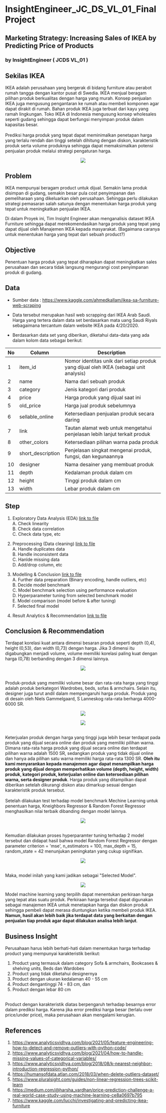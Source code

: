 ﻿# InsightEngineer_JC_DS_VL_01_FinalProject
## Marketing Strategy: Increasing Sales of IKEA by Predicting Price of Products
### by InsightEngineer ( JCDS VL_01 ) 

## Sekilas IKEA
IKEA adalah perusahaan yang bergerak di bidang furniture atau perabot rumah tangga dengan kantor pusat di Swedia. IKEA menjual beragam pilihan produk berkualitas dengan harga yang murah. Konsep penjualan IKEA juga mengusung pengantaran ke rumah atau membeli komponen agar dapat dirakit di rumah. Bahan produk IKEA juga terbuat dari kayu yang ramah lingkungan. Toko IKEA di Indonesia mengusung konsep wholesales seperti gudang sehingga dapat berfungsi menyimpan produk dalam kapasitas besar.
<br /> <br />
Prediksi harga produk yang tepat dapat meminimalkan penetapan harga yang terlalu rendah dan tinggi setelah dihitung dengan diskon, karakteristik produk serta volume produknya sehingga dapat memaksimalkan potensi penjualan produk melalui strategi pengaturan harga.
<br />
<p align="center">
<img src="https://user-images.githubusercontent.com/92136872/136832726-dba93177-fa47-47ed-9289-1fb65ab4b8cd.jpg"/>
</p>

## Problem
IKEA mempunyai beragam product untuk dijual. Semakin lama produk disimpan di gudang, semakin besar pula cost penyimpanan dan pemeliharaan yang dikeluarkan oleh perusahaan. Sehingga perlu dilakukan strategi pemasaran salah satunya dengan menentukan harga produk yang tepat untuk meningkatkan penjualan IKEA.

Di dalam Proyek ini, Tim Insight Engineer akan menganalisis dataset IKEA Furniture sehingga dapat merekomendasikan harga produk yang tepat yang dapat dijual oleh Manajemen IKEA kepada masyarakat. (Bagaimana caranya untuk menentukan harga yang tepat dari sebuah product?)

## Objective
Penentuan harga produk yang tepat diharapkan dapat meningkatkan sales perusahaan dan secara tidak langsung mengurangi cost penyimpanan produk di gudang.

## Data
- Sumber data : https://www.kaggle.com/ahmedkallam/ikea-sa-furniture-web-scraping 

- Data tersebut merupakan hasil web scrapping dari IKEA Arab Saudi. Harga yang tertera dalam data set berdasarkan mata uang Saudi Riyals sebagaimana tercantum dalam website IKEA pada 4/20/2020.

- Berdasarkan data set yang diberikan, diketahui data-data yang ada dalam kolom data sebagai berikut:

| No | Column | Description |
| -- | ------ | ----------- |
| 1 | item_id | Nomor identitas unik dari setiap produk yang dijual oleh IKEA (sebagai unit analysis) |
| 2 | name | Nama dari sebuah produk |
| 3 | category | Jenis kategori dari produk |
| 4 | price | Harga produk yang dijual saat ini |
| 5 | old_price | Harga jual produk sebelumnya |
| 6 | sellable_online | Ketersediaan penjualan produk secara daring |
| 7 | link | Tautan alamat web untuk mengetahui penjelasan lebih lanjut terkait produk |
| 8 | other_colors | Ketersediaan pilihan warna pada produk |
| 9 | short_description | Penjelasan singkat mengenai produk, fungsi, dan kegunaannya |
| 10 | designer | Nama desainer yang membuat produk |
| 11 | depth | Kedalaman produk dalam cm |
| 12 | height | Tinggi produk dalam cm |
| 13 | width | Lebar produk dalam cm |


## Step
1. Exploratory Data Analysis (EDA)     [link to file](https://github.com/PurwadhikaDev/InsightEngineer_JC_DS_VL_01_FinalProject/blob/main/1_IE_IKEA_Product_Problem_Statement_Data_Understanding_EDA_dan_narasi.ipynb)
<br /> A. Check linearity
<br /> B. Check data correlation
<br /> C. Check data type, etc

2. Preprocessing (Data cleaning)     [link to file](https://github.com/PurwadhikaDev/InsightEngineer_JC_DS_VL_01_FinalProject/blob/main/2_IE_IKEA_Preprocessing_and_Methodology_Data_Analysis.ipynb)
<br /> A. Handle duplicates data
<br /> B. Handle inconsistent data
<br /> C. Hanlde missing data
<br /> D. Add/drop column, etc

3. Modelling & Conclusion   [link to file](https://github.com/PurwadhikaDev/InsightEngineer_JC_DS_VL_01_FinalProject/blob/main/3_IE_IKEA_Machine%20Learning%20Model_Conclusin%20dan%20Recommendation.ipynb)
<br /> A. Further data preparation (Binary encoding, handle outliers, etc)
<br /> B. Decide model benchmark
<br /> C. Model benchmark selection using performance evaluation
<br /> D. Hyperparameter tuning from selected benchmark model
<br /> E. Model comparison (model before & after tuning)
<br /> F. Selected final model

4. Result Analytics & Recommendation     [link to file](https://github.com/PurwadhikaDev/InsightEngineer_JC_DS_VL_01_FinalProject/blob/main/4_IE_IKEA_Result_Analytics.ipynb)

## Conclusion & Recommendation
Terdapat korelasi kuat antara dimensi besaran produk seperti depth (0,4), height (0,53), dan width (0,73) dengan harga. Jika 3 dimensi itu digabungkan menjadi volume, volume memiliki korelasi paling kuat dengan harga (0,78) berbanding dengan 3 dimensi lainnya. 
<p align="center"> <img src="https://user-images.githubusercontent.com/92136872/136909964-d270e69a-2474-40a2-b3a6-77baabbb7cc4.png"/>
</p>
<br/> Produk-produk yang memiliki volume besar dan rata-rata harga yang tinggi adalah produk berkategori Wardrobes, beds, sofas & armchairs. Selain itu, designer juga turut andil dalam mempengaruhi harga produk. Produk yang di desain oleh Niels Gammelgaard, S Lanneskog rata-rata berharga 4000-6000 SR.
<p align="center"> <img src="https://user-images.githubusercontent.com/92136872/136911266-7c2da24b-7e85-4cde-8e02-59a370aff2e5.png"/></p>
<p align="center"> <img src="https://user-images.githubusercontent.com/92136872/136912441-fdc7e68a-1103-4237-a1ef-134151426e08.png"/></p>

<br /> Keterjualan produk dengan harga yang tinggi juga lebih besar terdapat pada produk yang dijual secara online dan produk yang memiliki pilihan warna. Dimana rata-rata harga produk yang dijual secara online dan terdapat pilihan warna adalah 1500 SR, sedangkan produk yang tidak dijual online dan hanya ada pilihan satu warna memiliki harga rata-rata 1300 SR. **Oleh itu kami menyarankan kepada manajemen agar dapat menampilkan harga produk yang dijual dengan memperhatikan volume (depth, height, width) produk, kategori produk, keterjualan online dan ketersediaan pilihan warna, serta designer produk**. Harga produk yang ditampilkan dapat diberikan setelah dikurangi diskon atau dimarkup sesuai dengan karakteristik produk tersebut.
<br/><br/> Setelah dilakukan test terhadap model benchmark Mechine Learning untuk penentuan harga, Kneighbors Regressor & Random Forest Regressor menghasilkan nilai terbaik dibanding dengan model lainnya.
<p align="center"> <img src="https://user-images.githubusercontent.com/92136872/136913690-274528e3-10ad-4173-80a9-9a38dae69636.png"/></p>

<br/> Kemudian dilakukan proses hyperparamter tuning terhadap 2 model tersebut dan didapat hasil bahwa model Random Forest Regressor dengan parameter criterion = 'mse', n_estimators = 100, max_depth = 15, random_state = 42 menunjukan peningkatan yang cukup signifikan.
<p align="center"> <img src="https://user-images.githubusercontent.com/92136872/136915693-091fd0bd-9fe5-4c22-8f2d-88f27908a929.png"/></p>
<br/> Maka, model inilah yang kami jadikan sebagai "Selected Model".
<p align="center"> <img src="https://user-images.githubusercontent.com/92136872/136917571-2f3c0ab5-f66b-4105-8401-a5c218ca4457.png"/></p>

Model machine learning yang terpilih dapat menentukan perkiraan harga yang tepat atas suatu produk. Perkiraan harga tersebut dapat digunakan sebagai manajemen IKEA untuk menetapkan harga dan diskon produk sehingga pembeli dapat merasa diuntungkan ketika membeli produk IKEA. **Namun, hasil akan lebih baik jika terdapat data yang berkaitan dengan penjualan tiap produk agar dapat dilakukan analisa lebih lanjut**.

## Business Insight
Perusahaan harus lebih berhati-hati dalam menentukan harga terhadap product yang mempunyai karakteristik berikut:
1. Product yang termasuk dalam category Sofa & armchairs, Bookcases & shelving units, Beds dan Wardobes
2. Product yang tidak diketahui designernya
3. Product dengan ukuran kedalaman 40 - 55 cm
4. Product dengantinggi 74 - 83 cm, dan
5. Product dengan lebar 80 cm

<br/> Product dengan karakteristik diatas berpengaruh terhadap besarnya error dalam prediksi harga. Karena jika error prediksi harga besar (terlalu over price/under price), maka perusahaan akan mengalami kerugian.


## References
1. https://www.analyticsvidhya.com/blog/2021/05/feature-engineering-how-to-detect-and-remove-outliers-with-python-code/
2. https://www.analyticsvidhya.com/blog/2021/04/how-to-handle-missing-values-of-categorical-variables/
3. https://www.analyticsvidhya.com/blog/2018/08/k-nearest-neighbor-introduction-regression-python/
4. https://humansofdata.atlan.com/2018/03/when-delete-outliers-dataset/
5. https://www.pluralsight.com/guides/non-linear-regression-trees-scikit-learn
6. https://medium.com/@harsha_vardhan/price-prediction-challenge-a-real-world-case-study-using-machine-learning-ce8a0697b795
7. https://www.kaggle.com/lucchi/investigating-and-predicting-ikea-furniture
